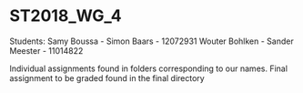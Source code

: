 # ST2018_WG_4

Students:
Samy Boussa - 
Simon Baars - 12072931
Wouter Bohlken -
Sander Meester - 11014822

Individual assignments found in folders corresponding to our names.
Final assignment to be graded found in the final directory
